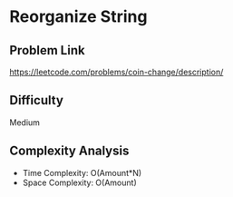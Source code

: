 # Reorganize String

## Problem Link

https://leetcode.com/problems/coin-change/description/

## Difficulty

Medium

## Complexity Analysis

* Time Complexity: O(Amount\*N)
* Space Complexity: O(Amount)
